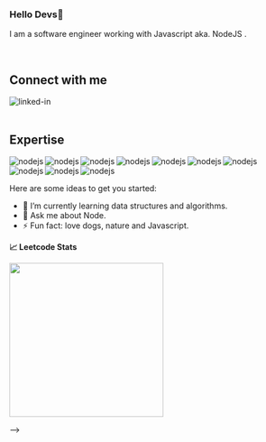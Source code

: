 ### Hello Devs👋
I am a software engineer working with Javascript aka. NodeJS .

<br>
 
## Connect with me

[<img align="left" alt="linked-in" src="https://img.shields.io/badge/linkedin-%230077B5.svg?&style=for-the-badge&logo=linkedin&logoColor=white" />](https://www.linkedin.com/in/dilipppp/)

<br>
<br>

## Expertise
<img align="left" alt="nodejs" src="https://img.shields.io/badge/JavaScript-F7DF1E?style=for-the-badge&logo=JavaScript&logoColor=white" />
<img align="left" alt="nodejs" src="https://img.shields.io/badge/Node.js-43853D?style=for-the-badge&logo=node.js&logoColor=white" />
<img align="left" alt="nodejs" src="https://img.shields.io/badge/Java-ED8B00?style=for-the-badge&logo=openjdk&logoColor=white" />
<img align="left" alt="nodejs" src="https://img.shields.io/badge/Express.js-404D59?style=for-the-badge" />
<img align="left" alt="nodejs" src="https://img.shields.io/badge/React-20232A?style=for-the-badge&logo=react&logoColor=61DAFB" />
<img align="left" alt="nodejs" src="https://img.shields.io/badge/PostgreSQL-316192?style=for-the-badge&logo=postgresql&logoColor=white" />
<img align="left" alt="nodejs" src="https://img.shields.io/badge/MongoDB-4EA94B?style=for-the-badge&logo=mongodb&logoColor=white" />
<img align="left" alt="nodejs" src="https://img.shields.io/badge/Visual_Studio_Code-0078D4?style=for-the-badge&logo=visual%20studio%20code&logoColor=white" />
<img align="left" alt="nodejs" src="https://img.shields.io/badge/Sequelize-52B0E7?style=for-the-badge&logo=Sequelize&logoColor=white" />
<img align="left" alt="nodejs" src="https://img.shields.io/badge/GIT-E44C30?style=for-the-badge&logo=git&logoColor=white" />

<br>
<br>


Here are some ideas to get you started:

- 🌱 I’m currently learning data structures and algorithms.
- 💬 Ask me about Node.
- ⚡ Fun fact: love dogs, nature and Javascript.

<b>&#128200; Leetcode Stats</b>
<p float="left">
<img height="273em" src="https://leetcard.jacoblin.cool/drat?theme=dark&font=Tenali%20Ramakrishna&ext=heatmap" />
</p>
-->
